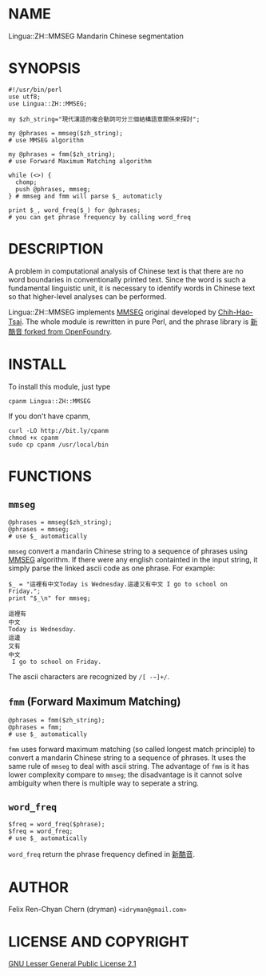 # NAME

Lingua::ZH::MMSEG Mandarin Chinese segmentation

# SYNOPSIS

    #!/usr/bin/perl
    use utf8;
    use Lingua::ZH::MMSEG;

    my $zh_string="現代漢語的複合動詞可分三個結構語意關係來探討";

    my @phrases = mmseg($zh_string);
    # use MMSEG algorithm

    my @phrases = fmm($zh_string);
    # use Forward Maximum Matching algorithm

    while (<>) {
      chomp;
      push @phrases, mmseg;
    } # mmseg and fmm will parse $_ automaticly

    print $_, word_freq($_) for @phrases;
    # you can get phrase frequency by calling word_freq

# DESCRIPTION

A problem in computational analysis of Chinese text is that there are no word
boundaries in conventionally printed text. Since the word is such a fundamental
linguistic unit, it is necessary to identify words in Chinese text so that
higher-level analyses can be performed. 

Lingua::ZH::MMSEG implements [MMSEG](http://technology.chtsai.org/mmseg/)
original developed by [Chih-Hao-Tsai](http://chtsai.org/). The whole module is
rewritten in pure Perl, and the phrase library is 
[新酷音 forked from OpenFoundry](http://www.openfoundry.org/of/projects/436).

# INSTALL

To install this module, just type

    cpanm Lingua::ZH::MMSEG

If you don't have cpanm,

    curl -LO http://bit.ly/cpanm
    chmod +x cpanm
    sudo cp cpanm /usr/local/bin

# FUNCTIONS

## `mmseg`

    @phrases = mmseg($zh_string);
    @phrases = mmseg; 
    # use $_ automatically

`mmseg` convert a mandarin Chinese string to a sequence of phrases using 
[MMSEG](http://technology.chtsai.org/mmseg/) algorithm. If there were any
english containted in the input string, it simply parse the linked ascii code as
one phrase. For example:

    $_ = "這裡有中文Today is Wednesday.這邊又有中文 I go to school on Friday.";
    print "$_\n" for mmseg;

    這裡有
    中文
    Today is Wednesday.
    這邊
    又有
    中文
     I go to school on Friday.

The ascii characters are recognized by `/[ -~]+/`.

## `fmm` (Forward Maximum Matching)

    @phrases = fmm($zh_string);
    @phrases = fmm; 
    # use $_ automatically

`fmm` uses forward maximum matching (so called longest match principle) to
convert a mandarin Chinese string to a sequence of phrases. It uses the same
rule of `mmseg` to deal with ascii string. The advantage of `fmm` is it has
lower complexity compare to `mmseg`; the disadvantage is it cannot solve
ambiguity when there is multiple way to seperate a string.

## `word_freq`

    $freq = word_freq($phrase);
    $freq = word_freq;
    # use $_ automatically

`word_freq` return the phrase frequency defined in [新酷音](http://www.openfoundry.org/of/projects/436).

# AUTHOR

Felix Ren-Chyan Chern (dryman) `<idryman@gmail.com>`

# LICENSE AND COPYRIGHT

[GNU Lesser General Public License 2.1 ](http://www.opensource.org/licenses/lgpl-2.1.php)